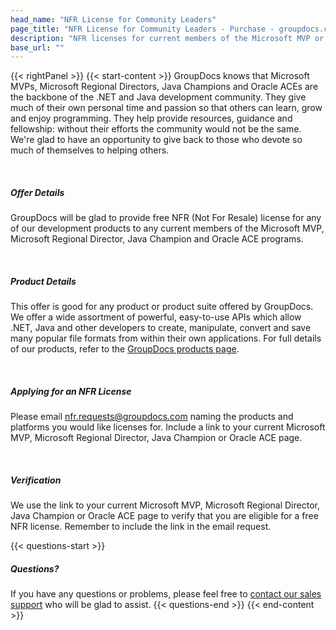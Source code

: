 ```yaml
---
head_name: "NFR License for Community Leaders"
page_title: "NFR License for Community Leaders - Purchase - groupdocs.com"
description: "NFR licenses for current members of the Microsoft MVP or Regional Director programs, Java Champions and Oracle ACE programs."
base_url: ""
---
```

{{< rightPanel >}}
{{< start-content >}}
GroupDocs knows that Microsoft MVPs, Microsoft Regional Directors, Java Champions and Oracle ACEs are the backbone of the .NET and Java development community. They give much of their own personal time and passion so that others can learn, grow and enjoy programming. They help provide resources, guidance and fellowship: without their efforts the community would not be the same. We're glad to have an opportunity to give back to those who devote so much of themselves to helping others. 

&nbsp;  
##### **Offer Details**
GroupDocs will be glad to provide free NFR (Not For Resale) license for any of our development products to any current members of the Microsoft MVP, Microsoft Regional Director, Java Champion and Oracle ACE programs.  

&nbsp;  
##### **Product Details**
This offer is good for any product or product suite offered by GroupDocs. We offer a wide assortment of powerful, easy-to-use APIs which allow .NET, Java and other developers to create, manipulate, convert and save many popular file formats from within their own applications. For full details of our products, refer to the [GroupDocs products page](https://products.groupdocs.com/total/).  

&nbsp;  
##### **Applying for an NFR License**
Please email [nfr.requests@groupdocs.com](mailto:nfr.requests@groupdocs.com) naming the products and platforms you would like licenses for. Include a link to your current Microsoft MVP, Microsoft Regional Director, Java Champion or Oracle ACE page.

&nbsp;  
##### **Verification**
We use the link to your current Microsoft MVP, Microsoft Regional Director, Java Champion or Oracle ACE page to verify that you are eligible for a free NFR license. Remember to include the link in the email request.

{{< questions-start >}}
##### **Questions?**
If you have any questions or problems, please feel free to [contact our sales support](https://about.groupdocs.com/contact/) who will be glad to assist.
{{< questions-end >}}
{{< end-content >}}